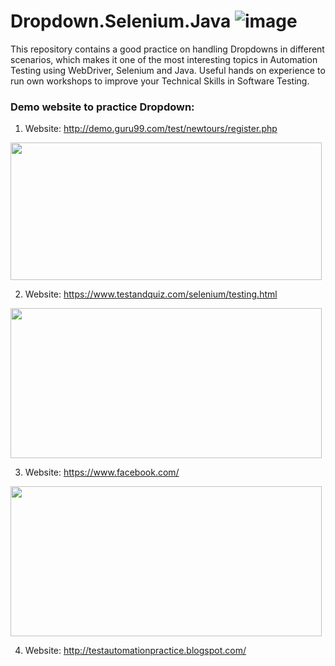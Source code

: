 
# Dropdown.Selenium.Java  ![image](https://avatars0.githubusercontent.com/u/983927?v=3&s=80)

This repository contains a good practice on handling Dropdowns in different scenarios, which makes it one of the most interesting topics in Automation Testing using WebDriver, Selenium and Java. Useful hands on experience to run own workshops to improve your Technical Skills in Software Testing.

### Demo website to practice Dropdown:

1. Website: http://demo.guru99.com/test/newtours/register.php

<img src="https://user-images.githubusercontent.com/43299285/74765606-d965bd80-527b-11ea-8581-e6d11aa82429.png" height="220" width="498">

2. Website: https://www.testandquiz.com/selenium/testing.html

<img src="https://user-images.githubusercontent.com/43299285/74767341-9b1dcd80-527e-11ea-8c02-5265db351af5.png" height="240" width="498">

3. Website: https://www.facebook.com/

<img src="https://user-images.githubusercontent.com/43299285/74767642-25663180-527f-11ea-807c-39f1a961fdd2.png" height="240" width="498">

4. Website: http://testautomationpractice.blogspot.com/

